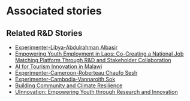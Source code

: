 # Associated stories

<!-- !!DO NOT REMOVE!! start autogenerated hyperlinks -->
## Related R&D Stories
- [Experimenter-Libya-Abdulrahman Albasir](/RnD-Archive/stories/?doc=Experimenters_LBY)
- [Empowering Youth Employment in Laos: Co-Creating a National Job Matching Platform Through R&D and Stakeholder Collaboration](/RnD-Archive/stories/?doc=Explorers_LAO)
- [AI for Tourism Innovation in Malawi](/RnD-Archive/stories/?doc=Explorers_MWI)
- [Experimenter-Cameroon-Roberteau Chaufo Sesh](/RnD-Archive/stories/?doc=Experimenters_CMR)
- [Experimenter-Cambodia-Vannaroith Sok](/RnD-Archive/stories/?doc=Experimenters_KHM)
- [Building Community and Climate Resilience](/RnD-Archive/stories/?doc=Explorers_IRQ)
- [UInnovation: Empowering Youth through Research and Innovation](/RnD-Archive/stories/?doc=Explorers_TGO)
<!-- !!DO NOT REMOVE!! end autogenerated hyperlinks -->
